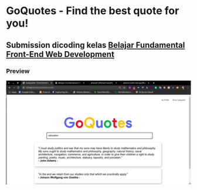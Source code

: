 # GoQuotes - Find the best quote for you!

## Submission dicoding kelas <a href='https://www.dicoding.com/academies/163'>Belajar Fundamental Front-End Web Development</a>

### Preview

<img src='https://github.com/ahanafi/go-quotes/blob/master/preview/preview.png'>
